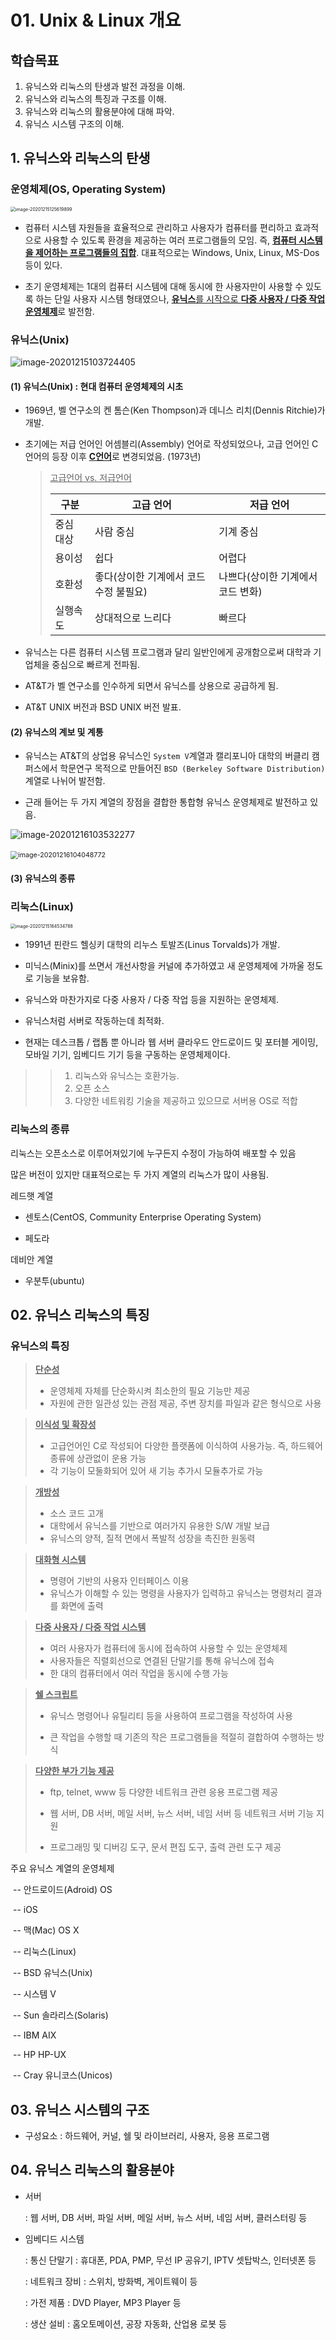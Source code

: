# 01. Unix & Linux 개요



## 학습목표

1. 유닉스와 리눅스의 탄생과 발전 과정을 이해.
2. 유닉스와 리눅스의 특징과 구조를 이해.
3. 유닉스와 리눅스의 활용분야에 대해 파악.
4. 유닉스 시스템 구조의 이해.





## 1. 유닉스와 리눅스의 탄생



### 운영체제(OS, Operating System)

<img src="images/image-20201215125619899.png" alt="image-20201215125619899" style="zoom:50%;" />

* 컴퓨터 시스템 자원들을 효율적으로 관리하고 사용자가 컴퓨터를 편리하고 효과적으로 사용할 수 있도록 환경을 제공하는 여러 프로그램들의 모임. 즉, <u>**컴퓨터 시스템을 제어하는 프로그램들의 집합**</u>. 대표적으로는 Windows, Unix, Linux, MS-Dos 등이 있다.

* 초기 운영체제는 1대의 컴퓨터 시스템에 대해 동시에 한 사용자만이 사용할 수 있도록 하는 단일 사용자 시스템 형태였으나, <u>**유닉스**를 시작으로 **다중 사용자 / 다중 작업 운영체제**</u>로 발전함.





### 유닉스(Unix)



![image-20201215103724405](images/image-20201215103724405.png)



#### (1) 유닉스(Unix)  :  현대 컴퓨터 운영체제의 시초

* 1969년, 벨 연구소의 켄 톰슨(Ken Thompson)과 데니스 리치(Dennis Ritchie)가 개발.

* 초기에는 저급 언어인 어셈블리(Assembly) 언어로 작성되었으나, 고급 언어인 C언어의 등장 이후 <u>**C언어**</u>로 변경되었음. (1973년)

  ><u>고급언어 vs. 저급언어</u>
  >
  >| 구분      | 고급 언어                             | 저급 언어                         |
  >| --------- | ------------------------------------- | --------------------------------- |
  >| 중심 대상 | 사람 중심                             | 기계 중심                         |
  >| 용이성    | 쉽다                                  | 어렵다                            |
  >| 호환성    | 좋다(상이한 기계에서 코드수정 불필요) | 나쁘다(상이한 기계에서 코드 변화) |
  >| 실행속도  | 상대적으로 느리다                     | 빠르다                            |
  >
  >

* 유닉스는 다른 컴퓨터 시스템 프로그램과 달리 일반인에게 공개함으로써 대학과 기업체을 중심으로 빠르게 전파됨.

* AT&T가 벨 연구소를 인수하게 되면서 유닉스를 상용으로 공급하게 됨.

* AT&T UNIX 버전과 BSD UNIX 버전 발표.





#### (2) 유닉스의 계보 및 계통

* 유닉스는 AT&T의 상업용 유닉스인 `System V`계열과 캘리포니아 대학의 버클리 캠퍼스에서 학문연구 목적으로 만들어진 `BSD (Berkeley Software Distribution)`계열로 나뉘어 발전함.

* 근래 들어는 두 가지 계열의 장점을 결합한 통합형 유닉스 운영체제로 발전하고 있음. 



![image-20201216103532277](images/image-20201216103532277.png)

​     			<img src="images/image-20201216104048772.png" alt="image-20201216104048772" style="zoom:76%;" />



#### 

#### (3) 유닉스의 종류











### 리눅스(Linux)

<img src="images/image-20201215164534788.png" alt="image-20201215164534788" style="zoom:50%;" />

* 1991년 핀란드 헬싱키 대학의 리누스 토발즈(Linus Torvalds)가 개발.

* 미닉스(Minix)를 쓰면서 개선사항을 커널에 추가하였고 새 운영체제에 가까울 정도로 기능을 보유함.
* 유닉스와 마찬가지로 다중 사용자 / 다중 작업 등을 지원하는 운영체제.
* 유닉스처럼 서버로 작동하는데 최적화.

* 현재는 데스크톱 / 랩톱 뿐 아니라 웹 서버 클라우드 안드로이드 및 포터블 게이밍, 모바일 기기, 임베디드 기기 등을 구동하는 운영체제이다.



> >1. 리눅스와 유닉스는 호환가능.
> >2. 오픈 소스
> >3. 다양한 네트워킹 기술을 제공하고 있으므로 서버용 OS로 적합





### 리눅스의 종류



리눅스는 오픈소스로 이루어져있기에 누구든지 수정이 가능하여 배포할 수 있음

많은 버전이 있지만 대표적으로는 두 가지 계열의 리눅스가 많이 사용됨.



레드햇 계열 

- 센토스(CentOS, Community Enterprise Operating System) 

- 페도라



데비안 계열 

* 우분투(ubuntu)





## 02. 유닉스 리눅스의 특징



### 유닉스의 특징



><u>**단순성**</u>
>
>- 운영체제 자체를 단순화시켜 최소한의 필요 기능만 제공
>- 자원에 관한 일관성 있는 관점 제공, 주변 장치를 파일과 같은 형식으로 사용



><u>**이식성 및 확장성**</u>
>
>* 고급언어인 C로 작성되어 다양한 플랫폼에 이식하여 사용가능. 즉, 하드웨어 종류에 상관없이 운용 가능
>* 각 기능이 모둘화되어 있어 새 기능 추가시 모듈추가로 가능



><u>**개방성**</u>
>
>* 소스 코드 고개
>* 대학에서 유닉스를 기반으로 여러가지 유용한 S/W 개발 보급
>* 유닉스의 양적, 질적 면에서 폭발적 성장을 촉진한 원동력



><u>**대화형 시스템**</u>
>
>* 명령어 기반의 사용자 인터페이스 이용
>* 유닉스가 이해할 수 있는 명령을 사용자가 입력하고 유닉스는 명령처리 결과를 화면에 출력 



><u>**다중 사용자 / 다중 작업 시스템**</u>
>
>* 여러 사용자가 컴퓨터에 동시에 접속하여 사용할 수 있는 운영체제
>* 사용자들은 직렬회선으로 연결된 단말기를 통해 유닉스에 접속
>* 한 대의 컴퓨터에서 여러 작업을 동시에 수행 가능



><u>**쉘 스크립트**</u>
>
>* 유닉스 명령어나 유틸리티 등을 사용하여 프로그램을 작성하여 사용
>
>* 큰 작업을 수행할 때 기존의 작은 프로그램들을 적절히 결합하여 수행하는 방식



><u>**다양한 부가 기능 제공**</u>
>
>* ftp, telnet, www 등 다양한 네트워크 관련 응용 프로그램 제공
>
>* 웹 서버, DB 서버, 메일 서버, 뉴스 서버, 네임 서버 등 네트워크 서버 기능 지원
>
>* 프로그래밍 및 디버깅 도구, 문서 편집 도구, 출력 관련 도구 제공



주요 유닉스 계열의 운영체제

​	    -- 안드로이드(Adroid) OS

​    	-- iOS

​    	-- 맥(Mac) OS X

​    	-- 리눅스(Linux)

​    	-- BSD 유닉스(Unix)

​    	-- 시스템 V

​    	-- Sun 솔라리스(Solaris)

​    	-- IBM AIX

​    	-- HP HP-UX

​    	-- Cray 유니코스(Unicos)





## 03. 유닉스 시스템의 구조

* 구성요소 : 하드웨어, 커널, 쉘 및 라이브러리, 사용자, 응용 프로그램







## 04. 유닉스 리눅스의 활용분야



* 서버

    : 웹 서버, DB 서버, 파일 서버, 메일 서버, 뉴스 서버, 네임 서버, 클러스터링 등



* 임베디드 시스템

    :  통신 단말기 : 휴대폰, PDA, PMP, 무선 IP 공유기, IPTV 셋탑박스, 인터넷폰 등

    :  네트워크 장비 : 스위치, 방화벽, 게이트웨이 등

    :  가전 제품 : DVD Player, MP3 Player 등

    :  생산 설비 : 홈오토메이션, 공장 자동화, 산업용 로봇 등
































